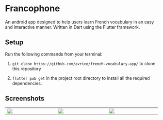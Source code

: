 # Francophone

An android app designed to help users learn French vocabulary in an easy and interactive manner. Written in Dart using the Flutter framework.

## Setup

Run the following commands from your terminal:

1) `git clone https://github.com/avrice/french-vocabulary-app/` to clone this repository 

2) `flutter pub get` in the project root directory to install all the required dependencies.

## Screenshots

<table width="100%">
  <tbody>
    <tr>
      <td width="1%"><img src="https://github.com/avrice/french-vocabulary-app/blob/main/images/img2.PNG"/></td>
      <td width="1%"><img src="https://github.com/avrice/french-vocabulary-app/blob/main/images/img3.PNG"/></td>
       <td width="1%"><img src="https://github.com/avrice/french-vocabulary-app/blob/main/images/img5.png"/></td>
    </tr>
  </tbody>
</table>
